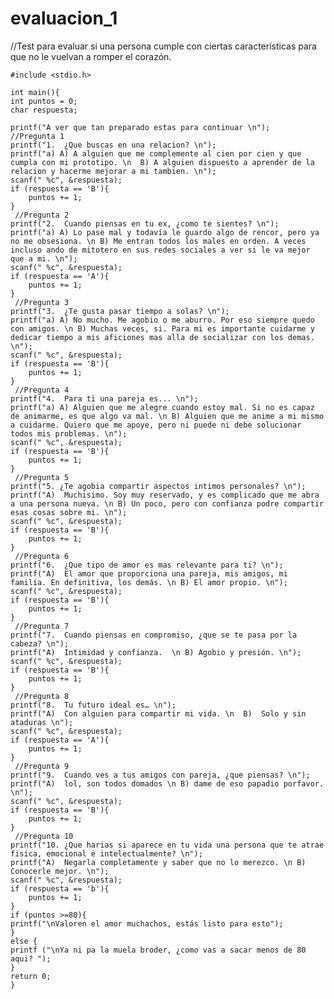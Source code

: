 # evaluacion_1
//Test para evaluar si una persona cumple con ciertas características para que no le vuelvan a romper el corazón.

    #include <stdio.h>

    int main(){
    int puntos = 0;
    char respuesta;
    
    printf("A ver que tan preparado estas para continuar \n");
    //Pregunta 1
    printf("1.	¿Que buscas en una relacion? \n");
    printf("a) A) A alguien que me complemente al cien por cien y que cumpla con mi prototipo. \n  B) A alguien dispuesto a aprender de la relacion y hacerme mejorar a mi tambien. \n");
    scanf(" %c", &respuesta);
    if (respuesta == 'B'){
        puntos += 1;
    }
     //Pregunta 2
    printf("2.	Cuando piensas en tu ex, ¿como te sientes? \n");
    printf("a) A) Lo pase mal y todavía le guardo algo de rencor, pero ya no me obsesiona. \n B) Me entran todos los males en orden. A veces incluso ando de mitotero en sus redes sociales a ver si le va mejor que a mi. \n");
    scanf(" %c", &respuesta);
    if (respuesta == 'A'){
        puntos += 1;
    }
     //Pregunta 3
    printf("3.	¿Te gusta pasar tiempo a solas? \n");
    printf("a) A) No mucho. Me agobio o me aburro. Por eso siempre quedo con amigos. \n B) Muchas veces, si. Para mi es importante cuidarme y dedicar tiempo a mis aficiones mas alla de socializar con los demas. \n");
    scanf(" %c", &respuesta);
    if (respuesta == 'B'){
        puntos += 1;
    }
     //Pregunta 4
    printf("4.	Para ti una pareja es... \n");
    printf("a) A) Alguien que me alegre cuando estoy mal. Si no es capaz de animarme, es que algo va mal. \n B)	Alguien que me anime a mi mismo a cuidarme. Quiero que me apoye, pero ni puede ni debe solucionar todos mis problemas. \n");
    scanf(" %c", &respuesta);
    if (respuesta == 'B'){
        puntos += 1;
    }
     //Pregunta 5
    printf("5. ¿Te agobia compartir aspectos intimos personales? \n");
    printf("A)	Muchisimo. Soy muy reservado, y es complicado que me abra a una persona nueva. \n B) Un poco, pero con confianza podre compartir esas cosas sobre mi. \n");
    scanf(" %c", &respuesta);
    if (respuesta == 'B'){
        puntos += 1;
    }
     //Pregunta 6
    printf("6.	¿Que tipo de amor es mas relevante para ti? \n");
    printf("A)	El amor que proporciona una pareja, mis amigos, mi familia. En definitiva, los demás. \n B)	El amor propio. \n");
    scanf(" %c", &respuesta);
    if (respuesta == 'B'){
        puntos += 1;
    }
     //Pregunta 7
    printf("7.	Cuando piensas en compromiso, ¿que se te pasa por la cabeza? \n");
    printf("A)  Intimidad y confianza.  \n B) Agobio y presión. \n");
    scanf(" %c", &respuesta);
    if (respuesta == 'B'){
        puntos += 1;
    }
     //Pregunta 8
    printf("8.	Tu futuro ideal es… \n");
    printf("A)	Con alguien para compartir mi vida. \n  B)	Solo y sin ataduras \n");
    scanf(" %c", &respuesta);
    if (respuesta == 'A'){
        puntos += 1;
    }
     //Pregunta 9
    printf("9.	Cuando ves a tus amigos con pareja, ¿que piensas? \n");
    printf("A)	lol, son todos domados \n B) dame de eso papadio porfavor. \n");
    scanf(" %c", &respuesta);
    if (respuesta == 'B'){
        puntos += 1;
    }
     //Pregunta 10
    printf("10.	¿Que harias si aparece en tu vida una persona que te atrae fisica, emocional e intelectualmente? \n");
    printf("A)	Negarla completamente y saber que no lo merezco. \n B)	Conocerle mejor. \n");
    scanf(" %c", &respuesta);
    if (respuesta == 'b'){
        puntos += 1;
    }
    if (puntos >=80){
    printf("\nValoren el amor muchachos, estás listo para esto");
    }
    else {
    printf ("\nYa ni pa la muela broder, ¿como vas a sacar menos de 80 aqui? ");
    }
    return 0;
    }
